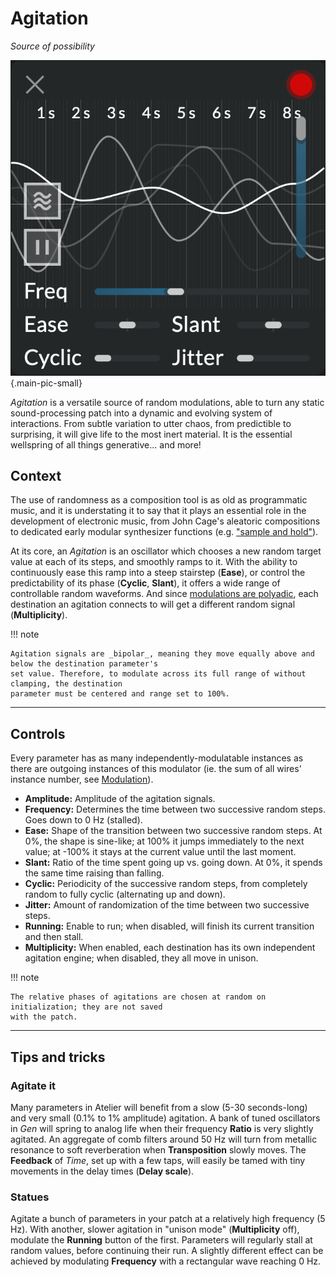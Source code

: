 # Agitation

_Source of possibility_

![Screenshot of the Agitation module](../assets/images/modules/agitation/agitation.png){.main-pic-small}

_Agitation_ is a versatile source of random modulations, able to turn any static sound-processing
patch into a dynamic and evolving system of interactions. From subtle variation to utter chaos, from
predictible to surprising, it will give life to the most inert material. It is the essential
wellspring of all things generative... and more!

## Context

The use of randomness as a composition tool is as old as programmatic music, and it is understating
it to say that it plays an essential role in the development of electronic music, from John Cage's
aleatoric compositions to dedicated early modular synthesizer functions (e.g. ["sample and
hold"](https://en.wikipedia.org/wiki/Sample_and_hold)).

At its core, an _Agitation_ is an oscillator which chooses a new random target value at each of its
steps, and smoothly ramps to it. With the ability to continuously ease this ramp into a steep
stairstep (**Ease**), or control the predictability of its phase (**Cyclic**, **Slant**), it offers
a wide range of controllable random waveforms. And since [modulations are
polyadic](../atelier/modulation.md), each destination an agitation connects to will get a different
random signal (**Multiplicity**).

!!! note

    Agitation signals are _bipolar_, meaning they move equally above and below the destination parameter's
    set value. Therefore, to modulate across its full range of without clamping, the destination
    parameter must be centered and range set to 100%.

---

## Controls

Every parameter has as many independently-modulatable instances as there are outgoing instances of
this modulator (ie. the sum of all wires' instance number, see
[Modulation](../atelier/modulation.md)).

- **Amplitude:** Amplitude of the agitation signals.
- **Frequency:** Determines the time between two successive random steps. Goes down to 0 Hz
  (stalled).
- **Ease:** Shape of the transition between two successive random steps. At 0%, the shape is
  sine-like; at 100% it jumps immediately to the next value; at -100% it stays at the current value
  until the last moment.
- **Slant:** Ratio of the time spent going up vs. going down. At 0%, it spends the same time raising
  than falling.
- **Cyclic:** Periodicity of the successive random steps, from completely random to fully cyclic
  (alternating up and down).
- **Jitter:** Amount of randomization of the time between two successive steps.
- **Running:** Enable to run; when disabled, will finish its current transition and then stall.
- **Multiplicity:** When enabled, each destination has its own independent agitation engine; when
  disabled, they all move in unison.

!!! note

    The relative phases of agitations are chosen at random on initialization; they are not saved
    with the patch.

---

## Tips and tricks

### Agitate it

Many parameters in Atelier will benefit from a slow (5-30 seconds-long) and very small (0.1% to 1%
amplitude) agitation. A bank of tuned oscillators in _Gen_ will spring to analog life when their
frequency **Ratio** is very slightly agitated. An aggregate of comb filters around 50 Hz will turn
from metallic resonance to soft reverberation when **Transposition** slowly moves. The **Feedback**
of _Time_, set up with a few taps, will easily be tamed with tiny movements in the delay times
(**Delay scale**).

### Statues

Agitate a bunch of parameters in your patch at a relatively high frequency (5 Hz). With another,
slower agitation in "unison mode" (**Multiplicity** off), modulate the **Running** button of the
first. Parameters will regularly stall at random values, before continuing their run. A slightly
different effect can be achieved by modulating **Frequency** with a rectangular wave reaching 0 Hz.
